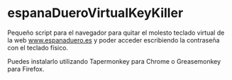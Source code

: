 # espanaDueroVirtualKeyKiller
Pequeño script para el navegador para quitar el molesto teclado virtual de la web www.espanaduero.es y poder acceder escribiendo la contraseña con el teclado físico.

Puedes instalarlo utilizando Tapermonkey para Chrome o Greasemonkey para Firefox.
